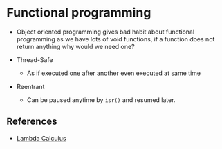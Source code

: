 # Functional programming

- Object oriented programming gives bad habit about functional programming as we have lots of void functions, if a function does not return anything why would we need one?

- Thread-Safe
    - As if executed one after another even executed at same time
- Reentrant
    - Can be paused anytime by `isr()` and resumed later.

## References
- [Lambda Calculus](https://www.youtube.com/watch?v=3VQ382QG-y4)